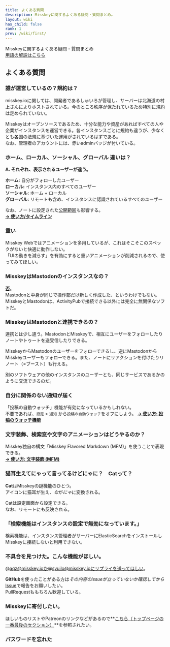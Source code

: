 ```yaml
---
title: よくある質問
description: Misskeyに関するよくある疑問・質問まとめ。
layout: wiki
has_child: false
rank: 1
prev: /wiki/first/
---
```

Misskeyに関するよくある疑問・質問まとめ  
[用語の解説はこちら](../first/)

## よくある質問
### 誰が運営しているの？規約は？
misskey.ioに関しては、開発者であるしゅいろが管理し、サーバーは北海道の村上さんによりホストされている。今のところ秩序が保たれているため特別に規約は定められていない。

Misskeyはオープンソースであるため、十分な能力や資産があればすべての人や企業がインスタンスを運営できる。各インスタンスごとに規約も違うが、少なくとも各国の法規に基づいた運用がされているはずである。  
なお、管理者のアカウントには、赤いadminバッジが付いている。

### ホーム、ローカル、ソーシャル、グローバル 違いは？
**A. それぞれ、表示されるユーザーが違う。**

**ホーム:** 自分がフォローしたユーザー  
**ローカル:** インスタンス内のすべてのユーザー  
**ソーシャル:** ホーム + ローカル  
**グローバル:** リモートも含め、インスタンスに認識されているすべてのユーザー

なお、ノートに設定された[公開範囲](../usage/post/#公開範囲を設定する)も影響する。  
**[→ 使い方/タイムライン](../usage/timelines/)**

### 重い
Misskey Webではアニメーションを多用しているが、これはそこそこのスペックがないと快適に動作しない。  
「UIの動きを減らす」を有効にすると重いアニメーションが削減されるので、使ってみてほしい。

### MisskeyはMastodonのインスタンスなの？
**[否](../../blog/2018/08/17_1_misskeyisnotmastodon/)**。  
Mastodonと中身が同じで操作部だけ新しく作成した、というわけでもない。MisskeyとMastodonは、ActivityPubで接続できる以外には完全に無関係なソフトだ。

### MisskeyはMastodonと連携できるの？
連携とは少し違う。MastodonとMisskeyで、相互にユーザーをフォローしたりノートやトゥートを送受信したりできる。

MisskeyからMastodonのユーザーをフォローできるし、逆にMastodonからMisskeyユーザーもフォローできる。また、ノートにリアクションを付けたりリノート（=ブースト）も行える。

別のソフトウェアの他のインスタンスのユーザーとも、同じサービスであるかのように交流できるのだ。

### 自分に関係のない通知が届く
「投稿の自動ウォッチ」機能が有効になっているかもしれない。  
不要であれば、`設定` > `通知` から`投稿の自動ウォッチ`をオフにしよう。
**[→ 使い方: 投稿のウォッチ機能](../usage/watch/)**

### 文字装飾、検索窓や文字のアニメーションはどうやるのか？
Misskey独自の構文「Misskey Flavored Markdown (MFM)」を使うことで表現できる。  
**[→ 使い方: 文字装飾 (MFM)](../usage/mfm/)**

### 猫耳生えてにゃって言ってるけどにゃに？　Catって？
**Cat**はMisskeyの謎機能のひとつ。  
アイコンに猫耳が生え、*な*が*にゃ*に変換される。

Catは設定画面から設定できる。  
なお、リモートにも反映される。

### 「検索機能はインスタンスの設定で無効になっています。」
検索機能は、インスタンス管理者がサーバーにElasticSearchをインストールしMisskeyに接続しないと利用できない。

### 不具合を見つけた。こんな機能がほしい。
@aqz@misskey.ioか@syuilo@misskey.ioにリプライを送ってほしい。

**GitHub**を使ったことがある方は*その内容のIssueが立っていないか確認してから*[Issue](https://github.com/syuilo/misskey/issues/new/choose)で報告をお願いしたい。  
PullRequestももちろん歓迎している。

### Misskeyに寄付したい。
ほしいものリストやPatreonのリンクなどがあるので**[こちら（トップページの一番最後のセクション）](../../#section_7)**を参照されたい。

### パスワードを忘れた
